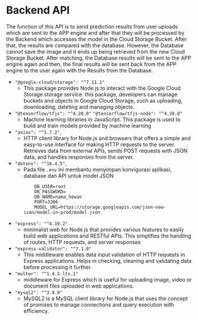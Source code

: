 # Backend API
The function of this API is to send prediction results from user uploads which are sent to the APP engine and after that they will be processed by the Backend which accesses the model in the Cloud Storage Bucket. After that, the results are compared with the database. However, the Database cannot save the image and it ends up being retrieved from the new Cloud Storage Bucket. After matching, the Database results will be sent to the APP engine again and then, the final results will be sent back from the APP engine to the user again with the Results from the Database.
- `"@google-cloud/storage": "^7.11.1"`
  - This package provides Node.js to interact with the Google Cloud Storage storage service. this package, developers can manage buckets and objects in Google Cloud Storage, such as uploading, downloading, deleting and managing objects.
- `"@tensorflow/tfjs": "^4.20.0"` `"@tensorflow/tfjs-node": "^4.20.0"`
  - Machine learning libraries in JavaScript. This package is used to build and train models provided by machine learning
- `"axios": "^1.7.2"`,
  - HTTP client library for Node.js and browsers that offers a simple and easy-to-use interface for making HTTP requests to the server. Retrieves data from external APIs, sends POST requests with JSON data, and handles responses from the server. 
- `"dotenv": "^16.4.5"`,
  - Pada file `.env` ini membantu menyimpan konvigurasi aplikasi, database dan API untuk model JSON
    ```DB_HOST=localhost
        DB_USER=root
        DB_PASSWORD=
        DB_NAME=nama_hewan
        PORT=3306
        MODEL_URL=https://storage.googleapis.com/json-new-ivan/model-in-prod/model.json
- `"express": "^4.19.2"`
  - minimalist web for Node.js that provides various features to easily build web applications and RESTful APIs. This simplifies the handling of routes, HTTP requests, and server responses
- `"express-validator": "^7.1.0"`
  - This middleware enables data input validation of HTTP requests in Express applications. Helps in checking, cleaning and validating data before processing it further.
- `"multer": "^1.4.5-lts.1"`
  - middleware for Express which is useful for uploading image, video or document files uploaded in web applications.
- `"mysql2": "^3.9.9"`
  -   MySQL2 is a MySQL client library for Node.js that uses the concept of promises to manage connections and query execution with efficiency.
